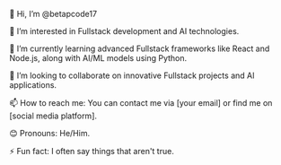 👋 Hi, I’m @betapcode17

👀 I’m interested in Fullstack development and AI technologies.

🌱 I’m currently learning advanced Fullstack frameworks like React and Node.js, along with AI/ML models using Python.

💞️ I’m looking to collaborate on innovative Fullstack projects and AI applications.

📫 How to reach me: You can contact me via [your email] or find me on [social media platform].

😊 Pronouns: He/Him.

⚡ Fun fact: I often say things that aren't true.
<!---
betapcode17/betapcode17 is a ✨ special ✨ repository because its `README.md` (this file) appears on your GitHub profile.
You can click the Preview link to take a look at your changes.
--->
